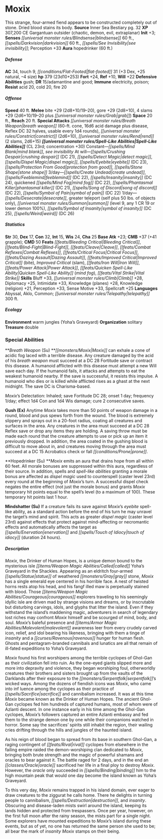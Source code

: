 ﻿---
cssclass: [monsters]
title1: Moxix
desc_short: This strange, four-armed fiend appears to be constructed completely out
  of stone. Dried blood stains its body.
title2: Moxix
CR: 20
sources:
- name: Inner Sea Bestiary
  page: 32
  link: http://paizo.com/products/btpy8v2x?Pathfinder-Campaign-Setting-Inner-Sea-Bestiary
XP: 307200
alignment: CE
size: Gargantuan
type: outsider
subtypes:
- chaotic
- demon
- evil
- extraplanar
initiative:
  bonus: 3
senses:
  blindsense: 60
  darkvision: 60
  see invisibility: true
auras:
- name: hopedrinker
  radius: 60
AC:
  AC: 34
  touch: 9
  flat_footed: 31
  components:
    dex: 3
    natural: 25
    size: -4
HP:
  HP: 379
  long: 23d10+253
saves:
  fort: 24
  ref: 10
  will: 22
defensive_abilities:
- gush
DR:
- amount: 15
  weakness: adamantine and good
immunities:
- electricity
- poison
resistances:
  acid: 20
  cold: 20
  fire: 20
speeds:
  base: 40
attacks:
  melee:
  - - text: bite +29 (2d8+10/19-20)
      entries:
      - - damage: 2d8+10
          crit_range: 19-20
      attack: bite
      bonus:
      - 29
    - text: gore +29 (2d8+10)
      entries:
      - - damage: 2d8+10
      attack: gore
      bonus:
      - 29
    - text: 4 slams +29 (2d6+10/19-20 plus grab)
      entries:
      - - damage: 2d6+10
          crit_range: 19-20
        - effect: grab
      count: 4
      attack: slams
      bonus:
      - 29
  special:
  - breath weapon (60-ft. cone, 16d6 acid damage plus disease, Reflex DC 32 halves,
    usable every 1d4 rounds)
  - constrict (2d6+10)
  - rend (2 slams, 2d6+15)
space: 20
reach: 20
spell_like_abilities:
  entries:
  - name: mind blank
    source: default
    freq: Constant
  - name: see invisibility
    source: default
    freq: Constant
  - name: crushing despair
    source: default
    freq: At will
    DC: 21
  - name: detect magic
    source: default
    freq: At will
  - name: dispel magic
    source: default
    freq: At will
  - name: eyebite
    source: default
    freq: At will
    DC: 23
  - name: protection from good
    source: default
    freq: At will
  - name: stone shape
    source: default
    freq: At will
  - name: create undead
    source: default
    freq: 3/day
  - name: feeblemind
    source: default
    freq: 3/day
    DC: 22
  - name: insanity
    source: default
    freq: 3/day
    DC: 24
  - name: quickened mind fog
    source: default
    freq: 3/day
    DC: 22
  - name: phantasmal killer
    source: default
    freq: 3/day
    DC: 21
  - name: song of discord
    source: default
    freq: 3/day
    DC: 22
  - name: symbol of pain
    source: default
    freq: 3/day
    DC: 22
  - name: desecrate
    source: default
    freq: 1/day
  - name: greater teleport
    source: default
    freq: 1/day
    other: self plus 50 lbs. of objects only
  - name: summon
    source: default
    freq: 1/day
    level: 9
    summons:
    - name: any 1 CR 19
    - name: lower demon
      chance: 100%
  - name: symbol of insanity
    source: default
    freq: 1/day
    DC: 25
  - name: weird
    source: default
    freq: 1/day
    DC: 26
  sources:
  - name: default
    CL: 23
    concentration: 30
ability_scores:
  STR: 30
  DEX: 17
  CON: 32
  INT: 15
  WIS: 24
  CHA: 25
BAB: 23
CMB: 37
CMB_other: +41 grapple
CMD: 50
feats:
- name: Bleeding Critical
- name: Blind-Fight
- name: Cleave
- name: Combat Reflexes
- name: Critical Focus
- superscripts:
  - APG
  name: Dazing Assault
- name: Improved Critical (bite)
- name: Improved Critical (slam)
- name: Iron Will
- name: Power Attack
- name: Quicken Spell-Like Ability (mind fog)
- name: Vital Strike
skills:
  Bluff: 33
  Climb: 28
  Diplomacy: 25
  Intimidate: 33
  Knowledge (planes): 28
  Knowledge (religion): 21
  Perception: 33
  Sense Motive: 33
  Spellcraft: 25
languages:
- Abyssal
- Aklo
- Common
- telepathy 300 ft.
ecology:
  environment: warm jungles (Yoha's Graveyard)
  organization: solitary
  treasure_type: double
special_abilities:
  Breath Weapon (Su): |-
    Moxix can exhale a cone of acidic fog laced with a terrible disease. Any creature damaged by the acid of his breath weapon must succeed at a DC 28 Fortitude save or contract this disease. A humanoid afflicted with this disease must attempt a new Will save each day. If the humanoid fails, it attacks and attempts to eat the weakest humanoid nearby. If the save is successful, it resists this impulse. A humanoid who dies or is killed while afflicted rises as a ghast at the next midnight. The save DC is Charisma-based.

    Moxix's Delectation: Inhaled; save Fortitude DC 28; onset 1 day; frequency 1/day; effect 1d4 Con and 1d4 Wis damage; cure 2 consecutive saves.
  Gush (Ex): Anytime Moxix takes more than 50 points of weapon damage in a round,
    blood and pus spews forth from the wound. The blood is extremely slippery and
    sprays out in a 20-foot radius, coating all creatures and surfaces in the area.
    Any creatures in the area must succeed at a DC 28 Reflex save or drop any items
    they are holding. A saving throw must be made each round that the creature attempts
    to use or pick up an item it previously dropped. In addition, the area coated
    in the gushing blood is difficult to move about in, and creatures moving through
    the area must succeed at a DC 15 Acrobatics check or fall prone.
  Hopedrinker (Su): Moxix emits an aura that drains hope from all within 60 feet.
    All morale bonuses are suppressed within this aura, regardless of their source.
    In addition, spells and spell-like abilities granting a morale bonus are affected
    as dispel magic used to counterspell (caster level 23rd) every round at the beginning
    of Moxix's turn. A successful dispel check negates the entire effect (not just
    the morale bonus) and grants Moxix temporary hit points equal to the spell's level
    (to a maximum of 100). These temporary hit points last 1 hour.
  Mindshatter (Su): If a creature fails its save against Moxix's eyebite spell-like
    ability, as a standard action before the end of his turn he may unravel the target's
    mind and spirit. This acts as greater dispel magic (caster level 23rd) against
    effects that protect against mind-affecting or necromantic effects and automatically
    affects the target as enervation and touch of idiocy (duration 24 hours).
desc_long: |-
  Moxix, the Drinker of Human Hopes, is a unique demon bound to the mysterious isle called Yoha's Graveyard in the Shackles. Appearing as an eldritch four-armed statue of weathered gray stone, Moxix has a single emerald eye centered in his horrible face. A nest of twisted horns rests atop his head, and his fangf illed maw is perpetually stained with blood. Those courageous explorers traveling to his seemingly idyllic isle are driven mad by strange visions and dreams, or by inscrutable but disturbing carvings, idols, and glyphs that litter the island. Even if they withstand the island's maddening magic, adventurers in search of legendary lost riches may confront Moxix himself and be scourged of mind, body, and soul. Moxix's baleful presence and malevolent awareness leer from every crudely carved icon, relief, and idol bearing his likeness, bringing with them a tinge of insanity and a ravenous hunger for human flesh. Ghosts and pentagram-branded cannibals and lunatics are all that remain of ill-fated expeditions to Yoha's Graveyard. 

  Moxix found his first worshipers among the terrible cyclopes of Ghol-Gan as their civilization fell into ruin. As the one-eyed giants slipped more and more into depravity and violence, they began worshiping foul, otherworldly creatures their brothers and sisters brought up from the vaults of the Darklands after their exposure to the serpentfolk's wicked ways. Among the dozens of fiendish icons was Moxix, who came into inf luence among the cyclopes as their practice of sacrifice and cannibalism increased. It was at this time Moxix became known as the Drinker of Human Hopes. The ancient Ghol-Gan cyclopes fed him hundreds of captured humans, most of whom were of Azlanti descent. In one instance early in his time among the Ghol-Gan cyclopes, Moxix's followers captured an entire Azlanti embassy and fed them to the strange demon one by one while their companions watched in horror. Some say the sacrifices' spirits still inhabit the region, their wailing cries drifting through the hills and jungles of the haunted island.

  As his reign of blood began to spread from its base in southern Ghol-Gan, a raging contingent of rival cyclopes from elsewhere in the failing empire raided the demon-worshiping clan dedicated to Moxix, bringing both brute strength and the magic of powerful shamans and oracles to bear against it. The battle raged for 2 days, and in the end an oracle sacrificed her life in a final ploy to destroy Moxix. However, the oracle only succeeded in binding him to the high mountain peak that would one day become the island known as Yoha's Graveyard.

  To this very day, Moxix remains trapped in his island domain, ever eager to draw creatures to the ziggurat he calls home. There he delights in turning people to cannibalism, destruction, and insanity. Obscuring and disease-laden mists swirl around the island, keeping its lands hidden and protected from trespassers. Once per year, however, on the first full moon after the rainy season, the mists part for a single night. Some explorers have mounted expeditions to Moxix's island during these events, but as of yet, no one has returned the same person she used to be; all bear the mark of insanity Moxix stamps on their being.

---

# Moxix
This strange, four-armed fiend appears to be constructed completely out of stone. Dried blood stains its body.
**Source** Inner Sea Bestiary pg. 32
**XP** 307,200
CE Gargantuan outsider (chaotic, demon, evil, extraplanar)
**Init** +3; **Senses** _[[universal monster rules/Blindsense|blindsense]]_ 60 ft., _[[spells/Darkvision|darkvision]]_ 60 ft., _[[spells/See Invisibility|see invisibility]]_; Perception +33
**Aura** hopedrinker (60 ft.)

##### Defense

**AC** 34, touch 9, _[[conditions/Flat-Footed|flat-footed]]_ 31 (+3 Dex, +25 natural, –4 size)
**hp** 379 (23d10+253)
**Fort** +24, **Ref** +10, **Will** +22
**Defensive Abilities** gush; **DR** 15/adamantine and good; **Immune** electricity, poison; **Resist** acid 20, cold 20, fire 20

##### Offense
**Speed** 40 ft.
**Melee** bite +29 (2d8+10/19–20), gore +29 (2d8+10), 4 slams +29 (2d6+10/19–20 plus _[[universal monster rules/Grab|grab]]_)
**Space** 20 ft., **Reach** 20 ft.
**Special Attacks** _[[universal monster rules/Breath Weapon|breath weapon]]_ (60-ft. cone, 16d6 acid damage plus disease, Reflex DC 32 halves, usable every 1d4 rounds), _[[universal monster rules/Constrict|constrict]]_ (2d6+10), _[[universal monster rules/Rend|rend]]_ (2 slams, 2d6+15)
**_[[universal monster rules/Spell-Like Abilities|Spell-Like Abilities]]_** (CL 23rd; concentration +30)
Constant—_[[spells/Mind Blank|mind blank]]_, _see invisibility_
At will—_[[spells/Crushing Despair|crushing despair]]_ (DC 21), _[[spells/Detect Magic|detect magic]]_, _[[spells/Dispel Magic|dispel magic]]_, _[[spells/Eyebite|eyebite]]_ (DC 23), _[[spells/Protection From Good|protection from good]]_, _[[spells/Stone Shape|stone shape]]_
3/day—_[[spells/Create Undead|create undead]]_, _[[spells/Feeblemind|feeblemind]]_ (DC 22), _[[spells/Insanity|insanity]]_ (DC 24), quickened _[[spells/Mind Fog|mind fog]]_ (DC 22), _[[spells/Phantasmal Killer|phantasmal killer]]_ (DC 21), _[[spells/Song of Discord|song of discord]]_ (DC 22), _[[spells/Symbol of Pain|symbol of pain]]_ (DC 22)
1/day—_[[spells/Desecrate|desecrate]]_, greater teleport (self plus 50 lbs. of objects only), _[[universal monster rules/Summon|summon]]_ (level 9, any 1 CR 19 or lower demon 100%), _[[spells/Symbol of Insanity|symbol of insanity]]_ (DC 25), _[[spells/Weird|weird]]_ (DC 26)

##### Statistics
**Str** 30, **Dex** 17, **Con** 32, **Int** 15, **Wis** 24, **Cha** 25
**Base Atk** +23; **CMB** +37 (+41 grapple); **CMD** 50
**Feats** _[[feats/Bleeding Critical|Bleeding Critical]]_, _[[feats/Blind-Fight|Blind-Fight]]_, _[[feats/Cleave|Cleave]]_, _[[feats/Combat Reflexes|Combat Reflexes]]_, _[[feats/Critical Focus|Critical Focus]]_, _[[feats/Dazing Assault|Dazing Assault]]_, _[[feats/Improved Critical|Improved Critical]]_ (bite), _Improved Critical_ (slam), _[[feats/Iron Will|Iron Will]]_, _[[feats/Power Attack|Power Attack]]_, _[[feats/Quicken Spell-Like Ability|Quicken Spell-Like Ability]]_ (_mind fog_), _[[feats/Vital Strike|Vital Strike]]_
**Skills** Bluff +33, _[[universal monster rules/Climb|Climb]]_ +28, Diplomacy +25, Intimidate +33, Knowledge (planes) +28, Knowledge (religion) +21, Perception +33, Sense Motive +33, Spellcraft +25
**Languages** Abyssal, Aklo, Common; _[[universal monster rules/Telepathy|telepathy]]_ 300 ft.

##### Ecology

**Environment** warm jungles (Yoha’s Graveyard)
**Organization** solitary
**Treasure** double

### Special Abilities

**_Breath Weapon_ (Su) **_[[monsters/Moxix|Moxix]]_ can exhale a cone of acidic fog laced with a terrible disease. Any creature damaged by the acid of his _breath weapon_ must succeed at a DC 28 Fortitude save or contract this disease. A humanoid afflicted with this disease must attempt a new Will save each day. If the humanoid fails, it attacks and attempts to eat the weakest humanoid nearby. If the save is successful, it resists this impulse. A humanoid who dies or is killed while afflicted rises as a ghast at the next midnight. The save DC is Charisma-based.

_Moxix_’s Delectation: Inhaled; save Fortitude DC 28; onset 1 day; frequency 1/day; effect 1d4 Con and 1d4 Wis damage; cure 2 consecutive saves.

**Gush (Ex)** Anytime _Moxix_ takes more than 50 points of weapon damage in a round, blood and pus spews forth from the wound. The blood is extremely slippery and sprays out in a 20-foot radius, coating all creatures and surfaces in the area. Any creatures in the area must succeed at a DC 28 Reflex save or drop any items they are holding. A saving throw must be made each round that the creature attempts to use or pick up an item it previously dropped. In addition, the area coated in the gushing blood is difficult to move about in, and creatures moving through the area must succeed at a DC 15 Acrobatics check or fall _[[conditions/Prone|prone]]_.

**Hopedrinker (Su) **_Moxix_ emits an aura that drains hope from all within 60 feet. All morale bonuses are suppressed within this aura, regardless of their source. In addition, spells and _spell-like abilities_ granting a morale bonus are affected as _dispel magic_ used to counterspell (caster level 23rd) every round at the beginning of _Moxix_’s turn. A successful dispel check negates the entire effect (not just the morale bonus) and grants _Moxix_ temporary hit points equal to the spell’s level (to a maximum of 100). These temporary hit points last 1 hour.

**Mindshatter (Su)** If a creature fails its save against _Moxix_’s _eyebite_ spell-like ability, as a standard action before the end of his turn he may unravel the target’s mind and spirit. This acts as greater _dispel magic_ (caster level 23rd) against effects that protect against mind-affecting or necromantic effects and automatically affects the target as _[[spells/Enervation|enervation]]_ and _[[spells/Touch of Idiocy|touch of idiocy]]_ (duration 24 hours).

##### Description

_Moxix_, the Drinker of Human Hopes, is a unique demon bound to the mysterious isle _[[items/Weapon Magic Abilities/Called|called]]_ Yoha’s Graveyard in the Shackles. Appearing as an eldritch four-armed _[[spells/Statue|statue]]_ of weathered _[[monsters/Gray|gray]]_ stone, _Moxix_ has a single emerald eye centered in his horrible face. A nest of twisted horns rests atop his head, and his fangf illed maw is perpetually stained with blood. Those _[[items/Weapon Magic Abilities/Courageous|courageous]]_ explorers traveling to his seemingly idyllic isle are driven mad by strange visions and dreams, or by inscrutable but disturbing carvings, idols, and glyphs that litter the island. Even if they withstand the island’s maddening magic, adventurers in search of legendary lost riches may confront _Moxix_ himself and be scourged of mind, body, and soul. _Moxix_’s baleful presence and _[[items/Armor Magic Abilities/Malevolent|malevolent]]_ awareness leer from every crudely carved icon, relief, and idol bearing his likeness, bringing with them a tinge of _insanity_ and a _[[curses/Ravenous|ravenous]]_ hunger for human flesh. Ghosts and pentagram-branded cannibals and lunatics are all that remain of ill-fated expeditions to Yoha’s Graveyard.

_Moxix_ found his first worshipers among the terrible cyclopes of Ghol-Gan as their civilization fell into ruin. As the one-eyed giants slipped more and more into depravity and violence, they began worshiping foul, otherworldly creatures their brothers and sisters brought up from the vaults of the Darklands after their exposure to the _[[monsters/Serpentfolk|serpentfolk]]_’s wicked ways. Among the dozens of fiendish icons was _Moxix_, who came into inf luence among the cyclopes as their practice of _[[spells/Sacrifice|sacrifice]]_ and cannibalism increased. It was at this time _Moxix_ became known as the Drinker of Human Hopes. The ancient Ghol-Gan cyclopes fed him hundreds of captured humans, most of whom were of Azlanti descent. In one instance early in his time among the Ghol-Gan cyclopes, _Moxix_’s followers captured an entire Azlanti embassy and fed them to the strange demon one by one while their companions watched in horror. Some say the sacrifices’ spirits still inhabit the region, their wailing cries drifting through the hills and jungles of the haunted island.

As his reign of blood began to spread from its base in southern Ghol-Gan, a raging contingent of _[[feats/Rival|rival]]_ cyclopes from elsewhere in the failing empire raided the demon-worshiping clan dedicated to _Moxix_, bringing both brute strength and the magic of powerful shamans and oracles to bear against it. The battle raged for 2 days, and in the end an _[[classes/Oracle|oracle]]_ sacrificed her life in a final ploy to destroy _Moxix_. However, the _oracle_ only succeeded in _[[spells/Binding|binding]]_ him to the high mountain peak that would one day become the island known as Yoha’s Graveyard.

To this very day, _Moxix_ remains trapped in his island domain, ever eager to draw creatures to the ziggurat he calls home. There he delights in turning people to cannibalism, _[[spells/Destruction|destruction]]_, and _insanity_. Obscuring and disease-laden mists swirl around the island, keeping its lands hidden and protected from trespassers. Once per year, however, on the first full moon after the rainy season, the mists part for a single night. Some explorers have mounted expeditions to _Moxix_’s island during these events, but as of yet, no one has returned the same person she used to be; all bear the mark of _insanity_ _Moxix_ stamps on their being.